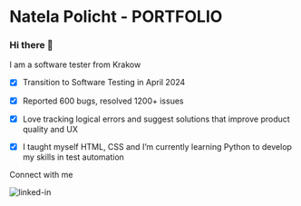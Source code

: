 # Natela Policht - PORTFOLIO
### Hi there 👋
I am a software tester from Krakow
<br>
- [x] Transition to Software Testing in April 2024<br>
- [x] Reported 600 bugs, resolved 1200+ issues<br>
- [x] Love tracking logical errors and suggest solutions that improve product quality and UX<br>
- [x] I taught myself HTML, CSS and I’m currently learning Python to develop my skills in test automation<br>


Connect with me<br>

[<img align="left" alt="linked-in" src="https://img.shields.io/badge/linkedin-%230077B5.svg?&style=for-the-badge&logo=linkedin&logoColor=white" />](https://www.linkedin.com/in/natelapolicht/)
